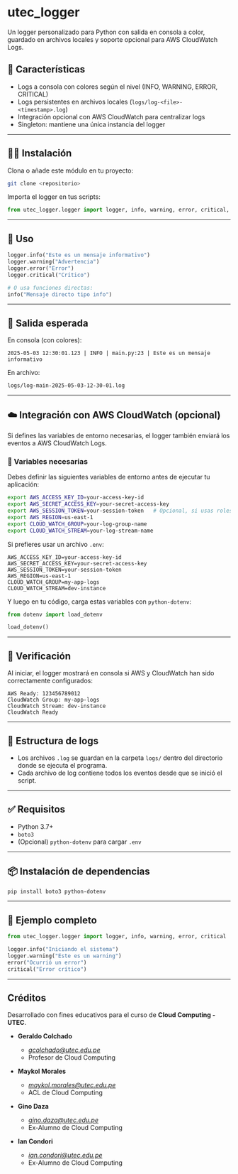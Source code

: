 # utec_logger

Un logger personalizado para Python con salida en consola a color, guardado en archivos locales y soporte opcional para AWS CloudWatch Logs.

## 🚀 Características

- Logs a consola con colores según el nivel (INFO, WARNING, ERROR, CRITICAL)
- Logs persistentes en archivos locales (`logs/log-<file>-<timestamp>.log`)
- Integración opcional con AWS CloudWatch para centralizar logs
- Singleton: mantiene una única instancia del logger

---

## 🧑‍💻 Instalación

Clona o añade este módulo en tu proyecto:

```bash
git clone <repositorio>
```

Importa el logger en tus scripts:

```python
from utec_logger.logger import logger, info, warning, error, critical, Level
```

---

## 📝 Uso

```python
logger.info("Este es un mensaje informativo")
logger.warning("Advertencia")
logger.error("Error")
logger.critical("Crítico")

# O usa funciones directas:
info("Mensaje directo tipo info")
```

---

## 🧾 Salida esperada

En consola (con colores):

```
2025-05-03 12:30:01.123 | INFO | main.py:23 | Este es un mensaje informativo
```

En archivo:

```
logs/log-main-2025-05-03-12-30-01.log
```

---

## ☁️ Integración con AWS CloudWatch (opcional)

Si defines las variables de entorno necesarias, el logger también enviará los eventos a AWS CloudWatch Logs.

### 🔐 Variables necesarias

Debes definir las siguientes variables de entorno antes de ejecutar tu aplicación:

```bash
export AWS_ACCESS_KEY_ID=your-access-key-id
export AWS_SECRET_ACCESS_KEY=your-secret-access-key
export AWS_SESSION_TOKEN=your-session-token   # Opcional, si usas roles temporales
export AWS_REGION=us-east-1
export CLOUD_WATCH_GROUP=your-log-group-name
export CLOUD_WATCH_STREAM=your-log-stream-name
```

Si prefieres usar un archivo `.env`:

```env
AWS_ACCESS_KEY_ID=your-access-key-id
AWS_SECRET_ACCESS_KEY=your-secret-access-key
AWS_SESSION_TOKEN=your-session-token
AWS_REGION=us-east-1
CLOUD_WATCH_GROUP=my-app-logs
CLOUD_WATCH_STREAM=dev-instance
```

Y luego en tu código, carga estas variables con `python-dotenv`:

```python
from dotenv import load_dotenv

load_dotenv()
```

---

## 🧪 Verificación

Al iniciar, el logger mostrará en consola si AWS y CloudWatch han sido correctamente configurados:

```
AWS Ready: 123456789012
CloudWatch Group: my-app-logs
CloudWatch Stream: dev-instance
CloudWatch Ready
```

---

## 📁 Estructura de logs

* Los archivos `.log` se guardan en la carpeta `logs/` dentro del directorio donde se ejecuta el programa.
* Cada archivo de log contiene todos los eventos desde que se inició el script.

---

## ✅ Requisitos

* Python 3.7+
* `boto3`
* (Opcional) `python-dotenv` para cargar `.env`

---

## 📦 Instalación de dependencias

```bash
pip install boto3 python-dotenv
```

---

## 🧊 Ejemplo completo

```python
from utec_logger.logger import logger, info, warning, error, critical

logger.info("Iniciando el sistema")
logger.warning("Este es un warning")
error("Ocurrió un error")
critical("Error crítico")
```

---

## Créditos

Desarrollado con fines educativos para el curso de **Cloud Computing - UTEC**.

- **Geraldo Colchado**
    - *[gcolchado@utec.edu.pe](mailto:gcolchado@utec.edu.pe)*
    - Profesor de Cloud Computing

- **Maykol Morales**
    - *[maykol.morales@utec.edu.pe](mailto:maykol.morales@utec.edu.pe)*
    - ACL de Cloud Computing

- **Gino Daza**
    - *[gino.daza@utec.edu.pe](mailto:gino.daza@utec.edu.pe)*
    - Ex-Alumno de Cloud Computing

- **Ian Condori**
    - *[ian.condori@utec.edu.pe](mailto:ian.condori@utec.edu.pe)*
    - Ex-Alumno de Cloud Computing